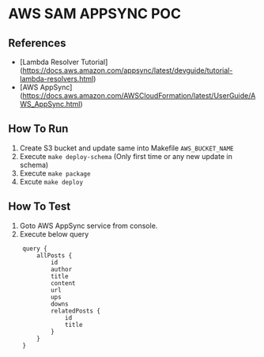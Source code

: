 # AWS SAM APPSYNC POC

## References
- [Lambda Resolver Tutorial] (https://docs.aws.amazon.com/appsync/latest/devguide/tutorial-lambda-resolvers.html)
- [AWS AppSync] (https://docs.aws.amazon.com/AWSCloudFormation/latest/UserGuide/AWS_AppSync.html)

## How To Run
1. Create S3 bucket and update same into Makefile `AWS_BUCKET_NAME`
2. Execute `make deploy-schema` (Only first time or any new update in schema)
3. Execute `make package`
4. Excute `make deploy`

## How To Test
1. Goto AWS AppSync service from console.
2. Execute below query
```
    query {
        allPosts {
            id
            author
            title
            content
            url
            ups
            downs
            relatedPosts {
                id
                title
            }
        }
    }
```
